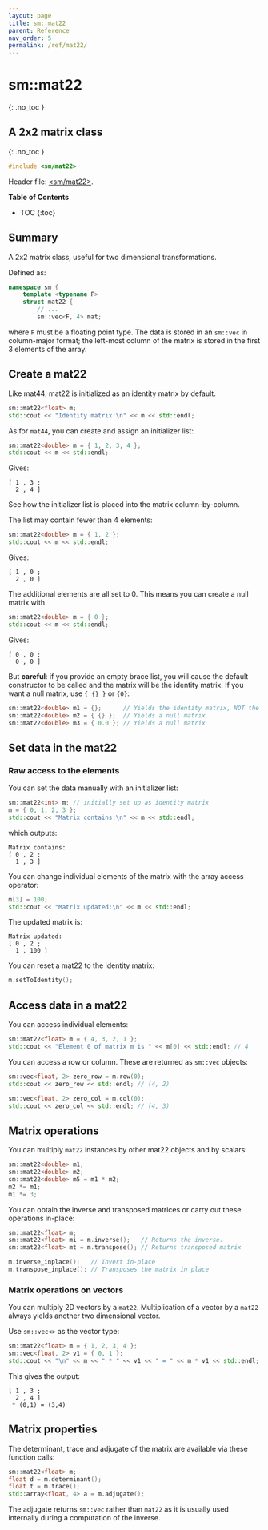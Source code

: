 ```yaml
---
layout: page
title: sm::mat22
parent: Reference
nav_order: 5
permalink: /ref/mat22/
---
```


# sm::mat22
{: .no_toc }
## A 2x2 matrix class
{: .no_toc }
```c++
#include <sm/mat22>
```
Header file: [<sm/mat22>](https://github.com/sebsjames/maths/blob/main/sm/mat22).

**Table of Contents**

- TOC
{:toc}

## Summary

A 2x2 matrix class, useful for two dimensional transformations.

Defined as:
```c++
namespace sm {
    template <typename F>
    struct mat22 {
        // ...
        sm::vec<F, 4> mat;
```
where `F` must be a floating point type. The data is stored in an `sm::vec` in column-major format; the left-most column of the matrix is stored in the first 3 elements of the array.


## Create a mat22

Like mat44, mat22 is initialized as an identity matrix by default.

```c++
sm::mat22<float> m;
std::cout << "Identity matrix:\n" << m << std::endl;
```

As for `mat44`, you can create and assign an initializer list:
```c++
sm::mat22<double> m = { 1, 2, 3, 4 };
std::cout << m << std::endl;
```
Gives:
```
[ 1 , 3 ;
  2 , 4 ]
```
See how the initializer list is placed into the matrix column-by-column.

The list may contain fewer than 4 elements:

```c++
sm::mat22<double> m = { 1, 2 };
std::cout << m << std::endl;
```
Gives:
```
[ 1 , 0 ;
  2 , 0 ]
```

The additional elements are all set to 0. This means you can create a null matrix with

```c++
sm::mat22<double> m = { 0 };
std::cout << m << std::endl;
```
Gives:
```
[ 0 , 0 ;
  0 , 0 ]
```

But **careful**: if you provide an empty brace list, you will cause the default constructor to be called and the matrix will be the identity matrix. If you want a null matrix, use `{ {} }` or `{0}`:

```c++
sm::mat22<double> m1 = {};      // Yields the identity matrix, NOT the null matrix
sm::mat22<double> m2 = { {} };  // Yields a null matrix
sm::mat22<double> m3 = { 0.0 }; // Yields a null matrix
```

## Set data in the mat22

### Raw access to the elements

You can set the data manually with an initializer list:
```c++
sm::mat22<int> m; // initially set up as identity matrix
m = { 0, 1, 2, 3 };
std::cout << "Matrix contains:\n" << m << std::endl;
```
which outputs:
```
Matrix contains:
[ 0 , 2 ;
  1 , 3 ]
```

You can change individual elements of the matrix with the array access operator:
```c++
m[3] = 100;
std::cout << "Matrix updated:\n" << m << std::endl;
```

The updated matrix is:
```
Matrix updated:
[ 0 , 2 ;
  1 , 100 ]
```

You can reset a mat22 to the identity matrix:
```c++
m.setToIdentity();
```

## Access data in a mat22

You can access individual elements:

```c++
sm::mat22<float> m = { 4, 3, 2, 1 };
std::cout << "Element 0 of matrix m is " << m[0] << std::endl; // 4
```

You can access a row or column. These are returned as `sm::vec` objects:

```c++
sm::vec<float, 2> zero_row = m.row(0);
std::cout << zero_row << std::endl; // (4, 2)

sm::vec<float, 2> zero_col = m.col(0);
std::cout << zero_col << std::endl; // (4, 3)
```

## Matrix operations

You can multiply `mat22` instances by other mat22 objects and by scalars:
```c++
sm::mat22<double> m1;
sm::mat22<double> m2;
sm::mat22<double> m5 = m1 * m2;
m2 *= m1;
m1 *= 3;
```

You can obtain the inverse and transposed matrices or carry out these operations in-place:
```c++
sm::mat22<float> m;
sm::mat22<float> mi = m.inverse();   // Returns the inverse.
sm::mat22<float> mt = m.transpose(); // Returns transposed matrix

m.inverse_inplace();   // Invert in-place
m.transpose_inplace(); // Transposes the matrix in place
```
### Matrix operations on vectors

You can multiply 2D vectors by a `mat22`. Multiplication of a
vector by a `mat22` always yields another two dimensional vector.

Use `sm::vec<>` as the vector type:
```c++
sm::mat22<float> m = { 1, 2, 3, 4 };
sm::vec<float, 2> v1 = { 0, 1 };
std::cout << "\n" << m << " * " << v1 << " = " << m * v1 << std::endl;
```
This gives the output:
```
[ 1 , 3 ;
  2 , 4 ]
 * (0,1) = (3,4)
```

## Matrix properties

The determinant, trace and adjugate of the matrix are available via these function calls:
```c++
sm::mat22<float> m;
float d = m.determinant();
float t = m.trace();
std::array<float, 4> a = m.adjugate();
```
The adjugate returns `sm::vec` rather than `mat22` as it is usually used internally during a computation of the inverse.
